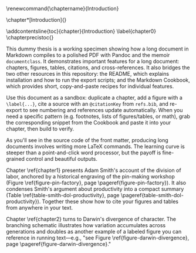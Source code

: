 \renewcommand{\chaptername}{Introduction}
<!-- The asterisk prevents the numbering from applying to the intro. -->
\chapter*[Introduction]{}
<!-- Because we added the asterisk, we have to add this chapter to the ToC manually. -->
\addcontentsline{toc}{chapter}{Introduction}
\label{chapter0}
\chapterprecistoc{}

This dummy thesis is a working specimen showing how a long document in Markdown compiles to a polished PDF with Pandoc and the memoir `documentclass`. It demonstrates important features for a long document: chapters, figures, tables, citations, and cross-references. It also bridges the two other resources in this repository: the README, which explains installation and how to run the export scripts; and the Markdown Cookbook, which provides short, copy-and-paste recipes for individual features.

Use this document as a sandbox: duplicate a chapter, add a figure with a `\label{...}`, cite a source with an `@citationKey` from `refs.bib`, and re-export to see numbering and references update automatically. When you need a specific pattern (e.g. footnotes, lists of figures/tables, or math), grab the corresponding snippet from the Cookbook and paste it into your chapter, then build to verify.

As you'll see in the source code of the front matter, producing long documents involves writing more LaTeX commands. The learning curve is steeper than a point-and-click word processor, but the payoff is fine-grained control and beautiful outputs.

Chapter \ref{chapter1} presents Adam Smith's account of the division of labor, anchored by a historical engraving of the pin-making workshop (Figure \ref{figure-pin-factory}, page \pageref{figure-pin-factory}). It also condenses Smith's argument about productivity into a compact summary (Table \ref{table-smith-dol-productivity}, page \pageref{table-smith-dol-productivity}). Together these show how to cite your figures and tables from anywhere in your text.

Chapter \ref{chapter2} turns to Darwin's divergence of character. The branching schematic illustrates how variation accumulates across generations and doubles as another example of a labeled figure you can reference in running text—e.g., "see Figure \ref{figure-darwin-divergence}, page \pageref{figure-darwin-divergence}."